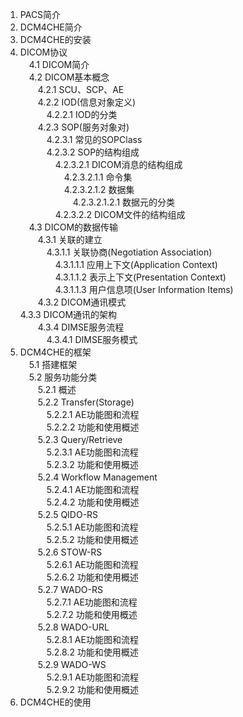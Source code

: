 1.	PACS简介  
2.	DCM4CHE简介  
3.	DCM4CHE的安装  
4.	DICOM协议  
　4.1	DICOM简介  
　4.2	DICOM基本概念    
　　4.2.1	SCU、SCP、AE    
　　4.2.2	IOD(信息对象定义)      
　　　4.2.2.1	IOD的分类  
　　4.2.3	SOP(服务对象对)  
　　　4.2.3.1	常见的SOPClass  
　　　4.2.3.2	SOP的结构组成  
　　　　4.2.3.2.1	DICOM消息的结构组成  
　　　　　4.2.3.2.1.1 命令集  
　　　　　4.2.3.2.1.2 数据集  
　　　　　　4.2.3.2.1.2.1 数据元的分类  
　　　　4.2.3.2.2	DICOM文件的结构组成  
　4.3	DICOM的数据传输  
　　4.3.1   关联的建立  
　　　4.3.1.1   关联协商(Negotiation Association)  
　　　　4.3.1.1.1   应用上下文(Application Context)  
　　　　4.3.1.1.2   表示上下文(Presentation Context)  
　　　　4.3.1.1.3   用户信息项(User Information Items)  
　　4.3.2   DICOM通讯模式  
	4.3.3   DICOM通讯的架构  
　　4.3.4   DIMSE服务流程  
　　　4.3.4.1 DIMSE服务模式  
5.	DCM4CHE的框架  
　5.1   搭建框架  
　5.2   服务功能分类  
　　5.2.1   概述   
　　5.2.2   Transfer(Storage)  
　　　5.2.2.1  AE功能图和流程  
　　　5.2.2.2  功能和使用概述  
　　5.2.3   Query/Retrieve  
　　　5.2.3.1  AE功能图和流程  
　　　5.2.3.2  功能和使用概述  
　　5.2.4   Workflow Management    
　　　5.2.4.1  AE功能图和流程  
　　　5.2.4.2  功能和使用概述  
　　5.2.5   QIDO-RS  
　　　5.2.5.1  AE功能图和流程  
　　　5.2.5.2  功能和使用概述  
　　5.2.6   STOW-RS  
　　　5.2.6.1  AE功能图和流程  
　　　5.2.6.2  功能和使用概述  
　　5.2.7   WADO-RS  
　　　5.2.7.1  AE功能图和流程  
　　　5.2.7.2  功能和使用概述  
　　5.2.8   WADO-URL  
　　　5.2.8.1  AE功能图和流程  
　　　5.2.8.2  功能和使用概述  
　　5.2.9   WADO-WS    
　　　5.2.9.1  AE功能图和流程  
　　　5.2.9.2  功能和使用概述  
6.	DCM4CHE的使用  
